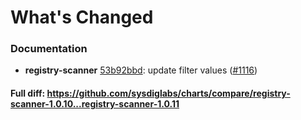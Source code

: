 # What's Changed

### Documentation
- **registry-scanner** [53b92bbd](https://github.com/sysdiglabs/charts/commit/53b92bbdd190f041996db20dd65d5a125c049a90): update filter values ([#1116](https://github.com/sysdiglabs/charts/issues/1116))

#### Full diff: https://github.com/sysdiglabs/charts/compare/registry-scanner-1.0.10...registry-scanner-1.0.11
